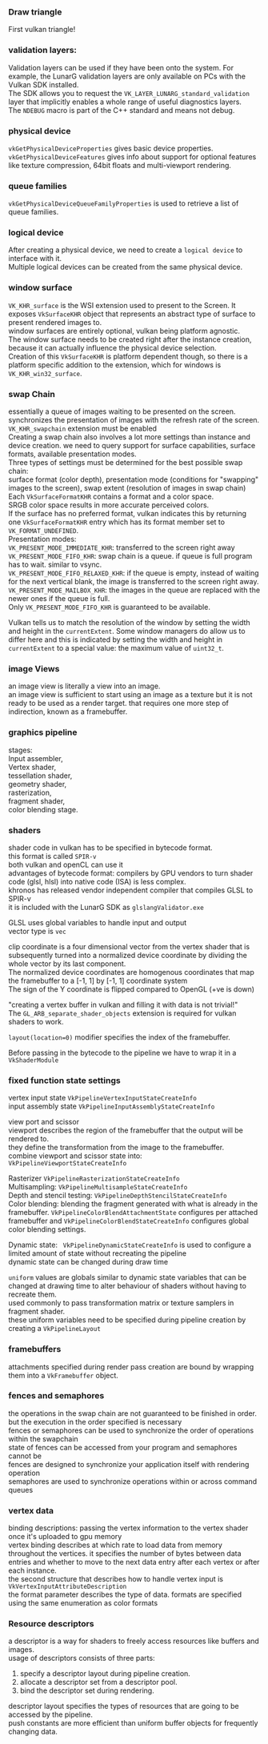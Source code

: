 ### Draw triangle  

First vulkan triangle!

### validation layers:  
Validation layers can be used if they have been onto the system. For example, the LunarG validation layers are only available on PCs with the Vulkan SDK installed.  
The SDK allows you to request the `VK_LAYER_LUNARG_standard_validation` layer that implicitly enables a whole range of useful diagnostics layers.  
The `NDEBUG` macro is part of the C++ standard and means not debug.  


### physical device
`vkGetPhysicalDeviceProperties` gives basic device properties.  
`vkGetPhysicalDeviceFeatures` gives info about support for optional features like texture compression, 64bit floats and multi-viewport rendering.  

### queue families
`vkGetPhysicalDeviceQueueFamilyProperties` is used to retrieve a list of queue families.  

### logical device
After creating a physical device, we need to create a `logical device` to interface with it.  
Multiple logical devices can be created from the same physical device.  

### window surface  
`VK_KHR_surface` is the WSI extension used to present to the Screen. It exposes `VkSurfaceKHR` object that represents an abstract type of surface to present rendered images to.   
window surfaces are entirely optional, vulkan being platform agnostic.  
The window surface needs to be created right after the instance creation, because it can actually  influence the  physical device selection.  
Creation of this `VkSurfaceKHR` is platform dependent though, so there is a platform specific addition to the extension, which for windows is `VK_KHR_win32_surface`.  


### swap Chain  
essentially a queue of images waiting to be presented on the screen.  
synchronizes the presentation of images with the refresh rate of the screen.  
`VK_KHR_swapchain` extension must be enabled  
Creating a swap chain also involves a lot more settings than instance and device creation. we need to query support for surface capabilities, surface formats, available presentation modes.  
Three types of settings must be determined for the best possible swap chain:  
surface format (color depth), presentation mode (conditions for "swapping" images to the screen), swap extent (resolution of images in swap chain)  
Each `VkSurfaceFormatKHR` contains a format and a color space.  
SRGB color space results in more accurate perceived colors.  
If the surface has no preferred format, vulkan indicates this by returning one `VkSurfaceFormatKHR` entry which has its format member set to `VK_FORMAT_UNDEFINED`.  
Presentation modes:  
`VK_PRESENT_MODE_IMMEDIATE_KHR`: transferred to the screen right away  
`VK_PRESENT_MODE_FIFO_KHR`: swap chain is a queue. if queue is full program has to wait. similar to vsync.  
`VK_PRESENT_MODE_FIFO_RELAXED_KHR`: if the queue is empty, instead of waiting for the next vertical blank, the image is transferred to the screen right away.  
`VK_PRESENT_MODE_MAILBOX_KHR`: the images in the queue are replaced with the newer ones if the queue is full.  
Only `VK_PRESENT_MODE_FIFO_KHR` is guaranteed to be available.  


Vulkan tells us to match the resolution of the window by setting the width and height in the `currentExtent`. Some window managers do allow us to differ here and this is indicated by setting the width and height in `currentExtent` to a special value: the maximum value of `uint32_t`. 


### image Views  
an image view is literally a view into an image.  
an image view is sufficient to start using an image as a texture but it is not ready to be used as a render target. that requires one more step of indirection, known as a framebuffer.  

### graphics pipeline
stages:  
Input assembler,  
Vertex shader,  
tessellation shader,  
geometry shader,  
rasterization,  
fragment shader,  
color blending stage.  


### shaders  
shader code in vulkan has to be specified in bytecode format.  
this format is called `SPIR-v`  
both vulkan and openCL can use it  
advantages of bytecode format: compilers by GPU vendors to turn shader code (glsl, hlsl) into native code (ISA) is less complex.  
khronos has released vendor independent compiler that compiles GLSL to SPIR-v  
it is included with the LunarG SDK as `glslangValidator.exe`  

GLSL uses global variables to handle input and output  
vector type is `vec`  

clip coordinate is a four dimensional vector from the vertex shader that is subsequently turned into a normalized device coordinate by dividing the whole vector by its last component.  
The normalized device coordinates are homogenous coordinates that map the framebuffer to a [-1, 1] by [-1, 1] coordinate system  
The sign of the Y coordinate is flipped compared to OpenGL (+ve is down)  

"creating a vertex buffer in vulkan and filling it with data is not trivial!"  
The `GL_ARB_separate_shader_objects` extension is required for vulkan shaders to work.  

`layout(location=0)` modifier specifies the index of the framebuffer.  

Before passing in the bytecode to the pipeline we have to wrap it in a `VkShaderModule`  

### fixed function state settings  
vertex input state `VkPipelineVertexInputStateCreateInfo`   
input assembly state `VkPipelineInputAssemblyStateCreateInfo`   

view port and scissor  
viewport describes the region of the framebuffer that the output will be rendered to.  
they define the transformation from the image to the framebuffer.  
combine viewport and scissor state into: `VkPipelineViewportStateCreateInfo`  

Rasterizer `VkPipelineRasterizationStateCreateInfo `  
Multisampling: `VkPipelineMultisampleStateCreateInfo `  
Depth and stencil testing: `VkPipelineDepthStencilStateCreateInfo`  
Color blending: blending the fragment generated with what is already in the framebuffer. `VkPipelineColorBlendAttachmentState` configures per attached framebuffer and `VkPipelineColorBlendStateCreateInfo` configures global color blending settings.  

Dynamic state: ` VkPipelineDynamicStateCreateInfo` is used to configure a limited amount of state without recreating the pipeline  
dynamic state can be changed during draw time  


`uniform` values are globals similar to dynamic state variables that can be changed at drawing time to alter behaviour of shaders without having to recreate them.  
used commonly to pass transformation matrix or texture samplers in fragment shader.  
these uniform variables need to be specified during pipeline creation by creating a `VkPipelineLayout`  

### framebuffers
attachments specified during render pass creation are bound by wrapping them into a `VkFramebuffer` object.  

### fences and semaphores
the operations in the swap chain are not guaranteed to be finished in order. but the execution in the order specified is necessary   
fences or semaphores can be used to synchronize the order of operations within the swapchain  
state of fences can be accessed from your program and semaphores cannot be  
fences are designed to synchronize your application itself with rendering operation  
semaphores are used to synchronize operations within or across command queues  

### vertex data  
binding descriptions: passing the vertex information to the vertex shader once it's uploaded to gpu memory  
vertex binding describes at which rate to load data from memory throughout the vertices. it specifies the number of bytes between data entries and whether to move to the next data entry after each vertex or after each instance.  
the second structure that describes how to handle vertex input is `VkVertexInputAttributeDescription`  
the format parameter describes the type of data. formats are specified using the same enumeration as color formats  


### Resource descriptors  
a descriptor is a way for shaders to freely access resources like buffers and images.  
usage of descriptors consists of three parts:  
1. specify a descriptor layout during pipeline creation.  
2. allocate a descriptor set from a descriptor pool.  
3. bind the descriptor set during rendering.  

descriptor layout specifies the types of resources that are going to be accessed by the pipeline.  
push constants are more efficient than uniform buffer objects for frequently changing data.  
